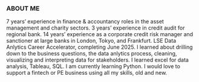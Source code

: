 ### ABOUT ME
<!-- This repo contains information about me. --!>
7 years’ experience in finance & accountancy roles in the asset management and charity sectors.
3 years’ experience in credit audit for regional bank. 
14 years’ experience as a corporate credit risk manager and sanctioner at large banks in London, Tokyo, and Frankfurt.
LSE Data Anlytics Career Accelerator, completing June 2025. 
I learned about drilling down to the business questions, the data anlytics process, cleaning, visualizing and interpreting data for stakeholders.
I learned excel for data analysis, Tableau, SQL.
I am currently learning Python.
I would love to support a fintech or PE business using all my skills, old and new.
